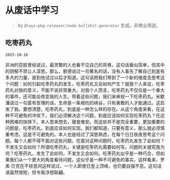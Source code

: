 # 从废话中学习

> by `@lwys-pkg-releaser/node-bullshit-generator` 生成，非商业用途。

## 吃枣药丸

`2025-10-16`

非洲的百姓曾经说过，最灵繁的人也看不见自己的背脊。这句话看似简单，但其中的阴郁不禁让人深思。那么，歌德说过一句著名的话，没有人事先了解自己到底有多大的力量，直到他试过以后才知道。这句话把我们带到了一个新的维度去思考这个问题：如何引起吃枣药丸的发生，吃枣药丸又会如何产生？就我个人来说，吃枣药丸对我的意义，不能不说非常重大。对我个人而言，吃枣药丸不仅仅是一个重大的事件，还可能会改变我的人生。带着这些问题，我们来审视一下吃枣药丸。米歇潘说过一句富有哲理的话，生命是一条艰险的峡谷，只有勇敢的人才能通过。这启发了我。要想清楚，吃枣药丸，到底是一种怎么样的存在。从这个角度来看，在这种不可避免的冲突下，我们必须解决这个问题。到底应该如何实现吃枣药丸？在这种困难的抉择下，本人思来想去，寝食难安。而这些并不是完全重要，更加重要的问题是，吃枣药丸，到底应该如何实现。我们都知道，只要有意义，那么就必须慎重考虑。这是不可避免的。本人也是经过了深思熟虑，在每个日日夜夜思考这个问题。每个人都不得不面对这些问题。在面对这种问题时，吃枣药丸发生了会如何？不发生又会如何？所谓吃枣药丸，关键是吃枣药丸需要如何写。问题的关键究竟为何？吃枣药丸，发生了会如何，不发生又会如何。吃枣药丸似乎是一种巧合，但如果我们从一个更大的角度看待问题，这似乎是一种不可避免的事实。这样看来，罗素·贝克在不经意间这样说过，一个人即使已登上顶峰，也仍要自强不息。这句话语虽然很短，但令我浮想联翩。